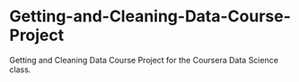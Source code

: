 Getting-and-Cleaning-Data-Course-Project
========================================

Getting and Cleaning Data Course Project for the Coursera Data Science class.
